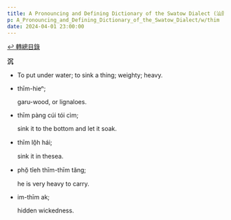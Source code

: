 ```yaml
---
title: A Pronouncing and Defining Dictionary of the Swatow Dialect (汕頭方言音義字典) / thim
p: A_Pronouncing_and_Defining_Dictionary_of_the_Swatow_Dialect/w/thim
date: 2024-04-01 23:00:00
---
```


[↩️ 轉總目錄](/A_Pronouncing_and_Defining_Dictionary_of_the_Swatow_Dialect)


**沉**
- To put under water; to sink a thing; weighty; heavy.

- thīm-hieⁿ;

  garu-wood, or lignaloes.

- thīm pàng cúi tói cìm;

  sink it to the bottom and let it soak.

- thīm lô̤h hái;

  sink it in thesea.

- phŏ̤ tîeh thīm-thīm tăng;

  he is very heavy to carry.

- im-thīm ak;

  hidden wickedness.